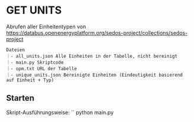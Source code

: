 # GET UNITS

Abrufen aller Einheitentypen von https://databus.openenergyplatform.org/sedos-project/collections/sedos-project

```
Dateien
｜- all_units.json Alle Einheiten in der Tabelle, nicht bereinigt
｜- main.py Skriptcode
｜- opm.txt URL der Tabelle
｜- unique_units.json Bereinigte Einheiten (Eindeutigkeit basierend auf Einheit + Typ)
```

## Starten
Skript-Ausführungsweise:
``
python main.py
